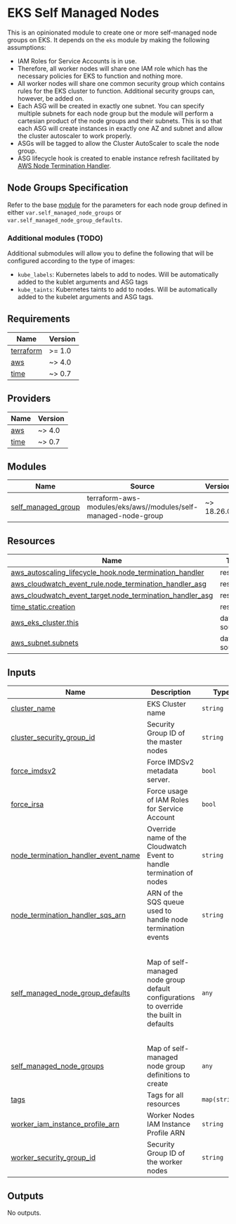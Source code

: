 # EKS Self Managed Nodes

This is an opinionated module to create one or more self-managed node groups on EKS. It depends on
the `eks` module by making the following assumptions:

- IAM Roles for Service Accounts is in use.
- Therefore, all worker nodes will share one IAM role which has the necessary policies for EKS
  to function and nothing more.
- All worker nodes will share one common security group which contains rules for the EKS cluster
  to function. Additional security groups can, however, be added on.
- Each ASG will be created in exactly one subnet. You can specify multiple subnets for each node
  group but the module will perform a cartesian product of the node groups and their subnets. This
  is so that each ASG will create instances in exactly one AZ and subnet and allow the cluster
  autoscaler to work properly.
- ASGs will be tagged to allow the Cluster AutoScaler to scale the node group.
- ASG lifecycle hook is created to enable instance refresh facilitated by
  [AWS Node Termination Handler](https://github.com/aws/aws-node-termination-handler).

## Node Groups Specification

Refer to the base
[module](https://github.com/terraform-aws-modules/terraform-aws-eks/tree/master/modules/self-managed-node-group)
for the parameters for each node group defined in either `var.self_managed_node_groups` or
`var.self_managed_node_group_defaults`.

### Additional modules (TODO)

Additional submodules will allow you to define the following that will be configured according to
the type of images:

- `kube_labels`: Kubernetes labels to add to nodes.
  Will be automatically added to the kublet arguments and ASG tags
- `kube_taints`: Kubernetes taints to add to nodes.
  Will be automatically added to the kubelet arguments and ASG tags.

<!-- BEGIN_TF_DOCS -->
## Requirements

| Name | Version |
|------|---------|
| <a name="requirement_terraform"></a> [terraform](#requirement\_terraform) | >= 1.0 |
| <a name="requirement_aws"></a> [aws](#requirement\_aws) | ~> 4.0 |
| <a name="requirement_time"></a> [time](#requirement\_time) | ~> 0.7 |

## Providers

| Name | Version |
|------|---------|
| <a name="provider_aws"></a> [aws](#provider\_aws) | ~> 4.0 |
| <a name="provider_time"></a> [time](#provider\_time) | ~> 0.7 |

## Modules

| Name | Source | Version |
|------|--------|---------|
| <a name="module_self_managed_group"></a> [self\_managed\_group](#module\_self\_managed\_group) | terraform-aws-modules/eks/aws//modules/self-managed-node-group | ~> 18.26.0 |

## Resources

| Name | Type |
|------|------|
| [aws_autoscaling_lifecycle_hook.node_termination_handler](https://registry.terraform.io/providers/hashicorp/aws/latest/docs/resources/autoscaling_lifecycle_hook) | resource |
| [aws_cloudwatch_event_rule.node_termination_handler_asg](https://registry.terraform.io/providers/hashicorp/aws/latest/docs/resources/cloudwatch_event_rule) | resource |
| [aws_cloudwatch_event_target.node_termination_handler_asg](https://registry.terraform.io/providers/hashicorp/aws/latest/docs/resources/cloudwatch_event_target) | resource |
| [time_static.creation](https://registry.terraform.io/providers/hashicorp/time/latest/docs/resources/static) | resource |
| [aws_eks_cluster.this](https://registry.terraform.io/providers/hashicorp/aws/latest/docs/data-sources/eks_cluster) | data source |
| [aws_subnet.subnets](https://registry.terraform.io/providers/hashicorp/aws/latest/docs/data-sources/subnet) | data source |

## Inputs

| Name | Description | Type | Default | Required |
|------|-------------|------|---------|:--------:|
| <a name="input_cluster_name"></a> [cluster\_name](#input\_cluster\_name) | EKS Cluster name | `string` | n/a | yes |
| <a name="input_cluster_security_group_id"></a> [cluster\_security\_group\_id](#input\_cluster\_security\_group\_id) | Security Group ID of the master nodes | `string` | n/a | yes |
| <a name="input_force_imdsv2"></a> [force\_imdsv2](#input\_force\_imdsv2) | Force IMDSv2 metadata server. | `bool` | `true` | no |
| <a name="input_force_irsa"></a> [force\_irsa](#input\_force\_irsa) | Force usage of IAM Roles for Service Account | `bool` | `true` | no |
| <a name="input_node_termination_handler_event_name"></a> [node\_termination\_handler\_event\_name](#input\_node\_termination\_handler\_event\_name) | Override name of the Cloudwatch Event to handle termination of nodes | `string` | `""` | no |
| <a name="input_node_termination_handler_sqs_arn"></a> [node\_termination\_handler\_sqs\_arn](#input\_node\_termination\_handler\_sqs\_arn) | ARN of the SQS queue used to handle node termination events | `string` | n/a | yes |
| <a name="input_self_managed_node_group_defaults"></a> [self\_managed\_node\_group\_defaults](#input\_self\_managed\_node\_group\_defaults) | Map of self-managed node group default configurations to override the built in defaults | `any` | <pre>{<br>  "create_iam_role": false,<br>  "create_security_group": false,<br>  "disk_size": 50,<br>  "instance_refresh": {<br>    "strategy": "Rolling"<br>  },<br>  "protect_from_scale_in": false,<br>  "update_launch_template_default_version": true<br>}</pre> | no |
| <a name="input_self_managed_node_groups"></a> [self\_managed\_node\_groups](#input\_self\_managed\_node\_groups) | Map of self-managed node group definitions to create | `any` | `{}` | no |
| <a name="input_tags"></a> [tags](#input\_tags) | Tags for all resources | `map(string)` | `{}` | no |
| <a name="input_worker_iam_instance_profile_arn"></a> [worker\_iam\_instance\_profile\_arn](#input\_worker\_iam\_instance\_profile\_arn) | Worker Nodes IAM Instance Profile ARN | `string` | n/a | yes |
| <a name="input_worker_security_group_id"></a> [worker\_security\_group\_id](#input\_worker\_security\_group\_id) | Security Group ID of the worker nodes | `string` | n/a | yes |

## Outputs

No outputs.
<!-- END_TF_DOCS -->
